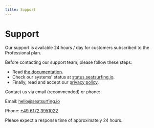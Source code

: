 ```yaml
---
title: Support
---
```


# Support

Our support is available 24 hours / day for customers subscribed to the Professional plan.

Before contacting our support team, please follow these steps:

- Read [the documentation](/docs/).
- Check our systems' status at [status.seatsurfing.io](https://status.seatsurfing.io).
- Finally, read and accept our [privacy policy](/privacy-policy).

Contact us via email (recommended) or phone:

Email: hello@seatsurfing.io

Phone: <a href="tel:+4961723951022">+49 6172 3951022</a>

Please expect a response time of approximately 24 hours.
